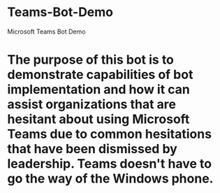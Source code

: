 # Teams-Bot-Demo
Microsoft Teams Bot Demo
# The purpose of this bot is to demonstrate capabilities of bot implementation and how it can assist organizations that are hesitant about using Microsoft Teams due to common hesitations that have been dismissed by leadership.  Teams doesn't have to go the way of the Windows phone.
